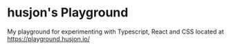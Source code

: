 # husjon's Playground

My playground for experimenting with Typescript, React and CSS located at https://playground.husjon.io/
